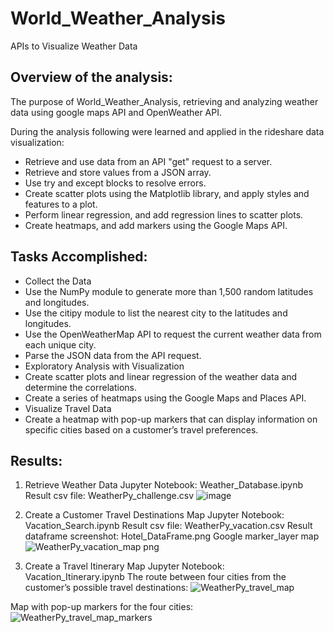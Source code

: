 # World_Weather_Analysis
APIs to Visualize Weather Data

## Overview of the analysis:
The purpose of World_Weather_Analysis, retrieving and analyzing weather data using google maps API and OpenWeather API. 

 During the analysis following were learned and applied in the rideshare data visualization:
  * Retrieve and use data from an API "get" request to a server.
  * Retrieve and store values from a JSON array.
  * Use try and except blocks to resolve errors.
  * Create scatter plots using the Matplotlib library, and apply styles and features to a plot.
  * Perform linear regression, and add regression lines to scatter plots.
  * Create heatmaps, and add markers using the Google Maps API.

## Tasks Accomplished:
  * Collect the Data
  * Use the NumPy module to generate more than 1,500 random latitudes and longitudes.
  * Use the citipy module to list the nearest city to the latitudes and longitudes.
  * Use the OpenWeatherMap API to request the current weather data from each unique city.
  * Parse the JSON data from the API request.
  * Exploratory Analysis with Visualization
  * Create scatter plots and linear regression of the weather data and determine the correlations.
  * Create a series of heatmaps using the Google Maps and Places API.
  * Visualize Travel Data
  * Create a heatmap with pop-up markers that can display information on specific cities based on a customer’s travel preferences.

## Results:

1. Retrieve Weather Data
Jupyter Notebook: Weather_Database.ipynb
Result csv file: WeatherPy_challenge.csv
![image](https://user-images.githubusercontent.com/79486450/114320685-124a9c80-9ae5-11eb-818c-162e65a05b36.png)

2. Create a Customer Travel Destinations Map
Jupyter Notebook: Vacation_Search.ipynb
Result csv file: WeatherPy_vacation.csv
Result dataframe screenshot: Hotel_DataFrame.png
Google marker_layer map
![WeatherPy_vacation_map png](https://user-images.githubusercontent.com/79486450/114320709-33ab8880-9ae5-11eb-9aaf-99aed8acd030.png)

3. Create a Travel Itinerary Map
Jupyter Notebook: Vacation_Itinerary.ipynb
The route between four cities from the customer’s possible travel destinations:
![WeatherPy_travel_map](https://user-images.githubusercontent.com/79486450/114320728-56d63800-9ae5-11eb-96e1-27413f9298af.png)

Map with pop-up markers for the four cities:
![WeatherPy_travel_map_markers](https://user-images.githubusercontent.com/79486450/114320734-5d64af80-9ae5-11eb-942a-664f8af69cb1.png)



